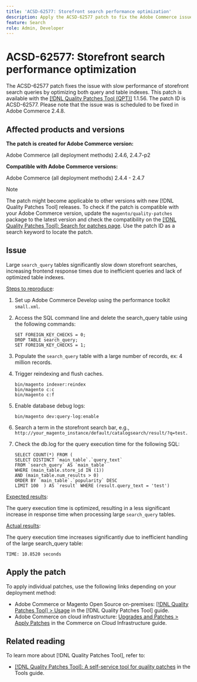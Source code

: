 ```yaml
---
title: 'ACSD-62577: Storefront search performance optimization'
description: Apply the ACSD-62577 patch to fix the Adobe Commerce issue where storefront search performance is degraded due to slow query execution caused by a large `search_query` table.
feature: Search
role: Admin, Developer
---
```

# ACSD-62577: Storefront search performance optimization

The ACSD-62577 patch fixes the issue with slow performance of storefront search queries by optimizing both query and table indexes. This patch is available with the [[!DNL Quality Patches Tool (QPT)]](/help/tools/quality-patches-tool/quality-patches-tool-to-self-serve-quality-patches.md) 1.1.56. The patch ID is ACSD-62577. Please note that the issue was is scheduled to be fixed in Adobe Commerce 2.4.8.

## Affected products and versions

**The patch is created for Adobe Commerce version:**

Adobe Commerce (all deployment methods) 2.4.6, 2.4.7-p2

**Compatible with Adobe Commerce versions:**

Adobe Commerce (all deployment methods) 2.4.4 - 2.4.7

>[!NOTE]
>
>The patch might become applicable to other versions with new [!DNL Quality Patches Tool] releases. To check if the patch is compatible with your Adobe Commerce version, update the `magento/quality-patches` package to the latest version and check the compatibility on the [[!DNL Quality Patches Tool]: Search for patches page](https://experienceleague.adobe.com/tools/commerce-quality-patches/index.html). Use the patch ID as a search keyword to locate the patch.

## Issue

Large `search_query` tables significantly slow down storefront searches, increasing frontend response times due to inefficient queries and lack of optimized table indexes.

<u>Steps to reproduce</u>:

1. Set up Adobe Commerce Develop using the performance toolkit `small.xml`.
1. Access the SQL command line and delete the search_query table using the following commands:

    ```
    SET FOREIGN_KEY_CHECKS = 0;  
    DROP TABLE search_query;  
    SET FOREIGN_KEY_CHECKS = 1;  
    ```
    
1. Populate the `search_query` table with a large number of records, ex: 4 million records.
1. Trigger reindexing and flush caches.

    ```
    bin/magento indexer:reindex  
    bin/magento c:c  
    bin/magento c:f  
    ```
    
1. Enable database debug logs:

    ```
    bin/magento dev:query-log:enable  
    ```
    
1. Search a term in the storefront search bar, e.g., 
`http://your_magento_instance/default/catalogsearch/result/?q=test.`
1. Check the db.log for the query execution time for the following SQL:

    ```
    SELECT COUNT(*) FROM (  
    SELECT DISTINCT `main_table`.`query_text`  
    FROM `search_query` AS `main_table`  
    WHERE (main_table.store_id IN (1))  
    AND (main_table.num_results > 0)  
    ORDER BY `main_table`.`popularity` DESC  
    LIMIT 100  ) AS `result` WHERE (result.query_text = 'test')  
    ```
    
<u>Expected results</u>:

The query execution time is optimized, resulting in a less significant increase in response time when processing large `search_query` tables.

<u>Actual results</u>:

The query execution time increases significantly due to inefficient handling of the large search_query table:

```
TIME: 10.8520 seconds  
```

## Apply the patch

To apply individual patches, use the following links depending on your deployment method:

* Adobe Commerce or Magento Open Source on-premises: [[!DNL Quality Patches Tool] > Usage](/help/tools/quality-patches-tool/usage.md) in the [!DNL Quality Patches Tool] guide.
* Adobe Commerce on cloud infrastructure: [Upgrades and Patches > Apply Patches](https://experienceleague.adobe.com/docs/commerce-cloud-service/user-guide/develop/upgrade/apply-patches.html) in the Commerce on Cloud Infrastructure guide.

## Related reading

To learn more about [!DNL Quality Patches Tool], refer to:

* [[!DNL Quality Patches Tool]: A self-service tool for quality patches](/help/tools/quality-patches-tool/quality-patches-tool-to-self-serve-quality-patches.md) in the Tools guide.
